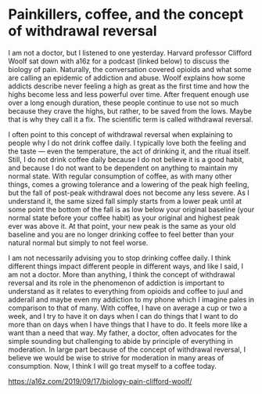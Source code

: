 # Painkillers, coffee, and the concept of withdrawal reversal

I am not a doctor, but I listened to one yesterday. Harvard professor Clifford Woolf sat down with a16z for a podcast (linked below) to discuss the biology of pain. Naturally, the conversation covered opioids and what some are calling an epidemic of addiction and abuse. Woolf explains how some addicts describe never feeling a high as great as the first time and how the highs become less and less powerful over time. After frequent enough use over a long enough duration, these people continue to use not so much because they crave the highs, but rather, to be saved from the lows. Maybe that is why they call it a fix. The scientific term is called withdrawal reversal.

I often point to this concept of withdrawal reversal when explaining to people why I do not drink coffee daily. I typically love both the feeling and the taste — even the temperature, the act of drinking it, and the ritual itself. Still, I do not drink coffee daily because I do not believe it is a good habit, and because I do not want to be dependent on anything to maintain my normal state. With regular consumption of coffee, as with many other things, comes a growing tolerance and a lowering of the peak high feeling, but the fall of post-peak withdrawal does not become any less severe. As I understand it, the same sized fall simply starts from a lower peak until at some point the bottom of the fall is as low below your original baseline (your normal state before your coffee habit) as your original and highest peak ever was above it. At that point, your new peak is the same as your old baseline and you are no longer drinking coffee to feel better than your natural normal but simply to not feel worse.

I am not necessarily advising you to stop drinking coffee daily. I think different things impact different people in different ways, and like I said, I am not a doctor. More than anything, I think the concept of withdrawal reversal and its role in the phenomenon of addiction is important to understand as it relates to everything from opioids and coffee to juul and adderall and maybe even my addiction to my phone which I imagine pales in comparison to that of many. With coffee, I have on average a cup or two a week, and I try to have it on days when I can do things that I want to do more than on days when I have things that I have to do. It feels more like a want than a need that way. My father, a doctor, often advocates for the simple sounding but challenging to abide by principle of everything in moderation. In large part because of the concept of withdrawal reversal, I believe we would be wise to strive for moderation in many areas of consumption. Now, I think I will go treat myself to a coffee today.

https://a16z.com/2019/09/17/biology-pain-clifford-woolf/
